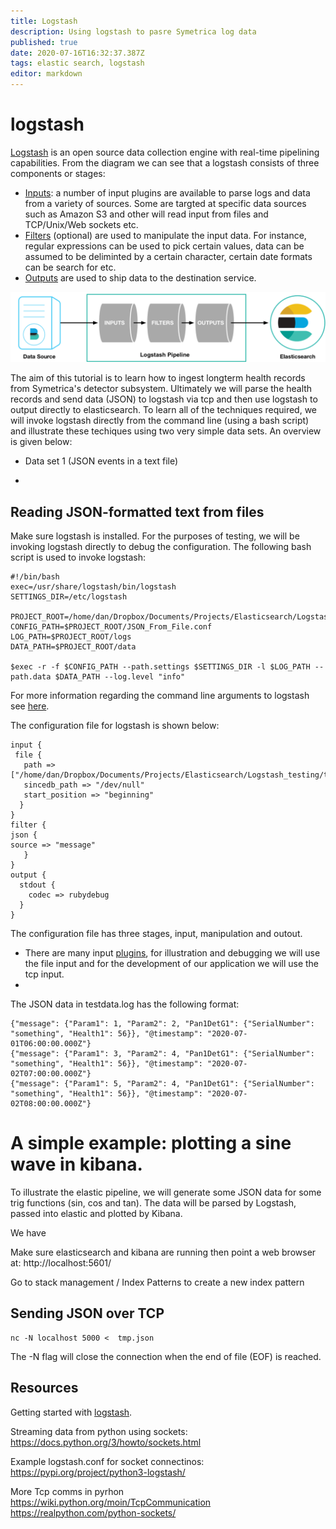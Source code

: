 ```yaml
---
title: Logstash
description: Using logstash to pasre Symetrica log data
published: true
date: 2020-07-16T16:32:37.387Z
tags: elastic search, logstash
editor: markdown
---
```



# logstash

[Logstash]([https://www.elastic.co/guide/en/logstash/current/introduction.html](https://www.elastic.co/guide/en/logstash/current/introduction.html)) is an open source data collection engine with real-time pipelining capabilities. From the diagram we can see that a logstash consists of three components or stages:

- [Inputs](https://www.elastic.co/guide/en/logstash/current/input-plugins.html): a number of input plugins are available to parse logs and data from a variety of sources. Some are targted at specific data sources such as Amazon S3 and other will read input from files and TCP/Unix/Web sockets etc. 
- [Filters](https://www.elastic.co/guide/en/logstash/current/filter-plugins.html) (optional) are used to manipulate the input data. For instance, regular expressions can be used to pick certain values, data can be assumed to be deliminted by a certain character, certain date formats can be search for etc.
- [Outputs](https://www.elastic.co/guide/en/logstash/current/output-plugins.html) are used to ship data to the destination service.

![basic_logstash_pipeline.png](/basic_logstash_pipeline.png)

The aim of this tutorial is to learn how to ingest longterm health records from Symetrica's detector subsystem. Ultimately we will parse the health records and send data (JSON) to logstash via tcp and then use logstash to output directly to elasticsearch. To learn all of the techniques required, we will invoke logstash directly from the command line (using a bash script) and illustrate these techiques using two very simple data sets. An overview is given below:

- Data set 1 (JSON events in a text file)
* 



## Reading JSON-formatted text from files 

Make sure logstash is installed. For the purposes of testing, we will be invoking logstash directly to debug the configuration.  The following bash script is used to invoke logstash:
```
#!/bin/bash
exec=/usr/share/logstash/bin/logstash
SETTINGS_DIR=/etc/logstash

PROJECT_ROOT=/home/dan/Dropbox/Documents/Projects/Elasticsearch/Logstash_testing
CONFIG_PATH=$PROJECT_ROOT/JSON_From_File.conf
LOG_PATH=$PROJECT_ROOT/logs
DATA_PATH=$PROJECT_ROOT/data

$exec -r -f $CONFIG_PATH --path.settings $SETTINGS_DIR -l $LOG_PATH --path.data $DATA_PATH --log.level "info"
```
For more information regarding the command line arguments to logstash see [here]([https://www.elastic.co/guide/en/logstash/current/running-logstash-command-line.html#command-line-flags](https://www.elastic.co/guide/en/logstash/current/running-logstash-command-line.html#command-line-flags)).

The configuration file for logstash is shown below:
```
input {
 file {
   path => ["/home/dan/Dropbox/Documents/Projects/Elasticsearch/Logstash_testing/testdata.log"]
   sincedb_path => "/dev/null"
   start_position => "beginning"
  }
}
filter {
json { 
source => "message"
   }
}
output {
  stdout {
    codec => rubydebug
  }
}

```
The configuration file has three stages, input, manipulation and outout.

 - There are many input [plugins]([https://www.elastic.co/guide/en/logstash/current/input-plugins.html](https://www.elastic.co/guide/en/logstash/current/input-plugins.html)), for illustration and debugging we will use the file input and for the development of our application we will use the tcp input.
 - 


The JSON data in testdata.log has the following format:
```
{"message": {"Param1": 1, "Param2": 2, "Pan1DetG1": {"SerialNumber": "something", "Health1": 56}}, "@timestamp": "2020-07-01T06:00:00.000Z"}
{"message": {"Param1": 3, "Param2": 4, "Pan1DetG1": {"SerialNumber": "something", "Health1": 56}}, "@timestamp": "2020-07-02T07:00:00.000Z"}
{"message": {"Param1": 5, "Param2": 4, "Pan1DetG1": {"SerialNumber": "something", "Health1": 56}}, "@timestamp": "2020-07-02T08:00:00.000Z"}

```


# A simple example: plotting a sine wave in kibana.

To illustrate the elastic pipeline, we will generate some JSON data for some trig functions (sin, cos and tan). The data will be parsed by Logstash, passed into elastic and plotted by Kibana.

We have 


Make sure elasticsearch and kibana are running then point a web browser at:
http://localhost:5601/



Go to stack management / Index Patterns to create a new index pattern


## Sending JSON over TCP

```
nc -N localhost 5000 <  tmp.json
```
The -N flag will close the connection when the end of file (EOF) is reached.

## Resources

Getting started with [logstash](https://www.elastic.co/blog/a-practical-introduction-to-logstash).



Streaming data from python using sockets:
https://docs.python.org/3/howto/sockets.html

Example logstash.conf for socket connectinos:
https://pypi.org/project/python3-logstash/

More Tcp comms in pyrhon
https://wiki.python.org/moin/TcpCommunication
https://realpython.com/python-sockets/
